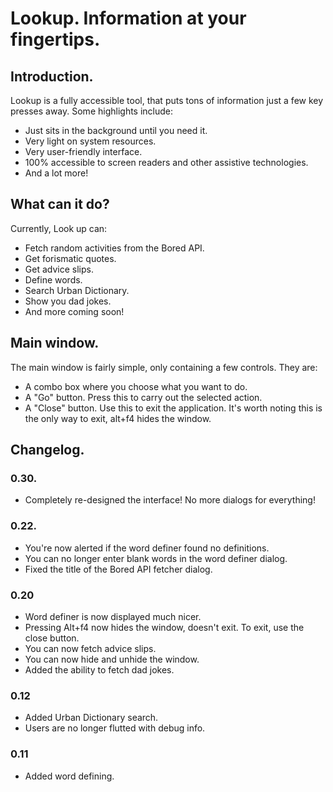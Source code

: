 # Lookup. Information at your fingertips.

## Introduction.

Lookup is a fully accessible tool, that puts tons of information just a few key presses away. Some highlights include:

* Just sits in the background until you need it.
* Very light on system resources.
* Very user-friendly interface.
* 100% accessible to screen readers and other assistive technologies.
* And a lot more!

## What can it do?

Currently, Look up can:

* Fetch random activities from the Bored API.
* Get forismatic quotes.
* Get advice slips.
* Define words.
* Search Urban Dictionary.
* Show you dad jokes.
* And more coming soon!

## Main window.

The main window is fairly simple, only containing a few controls. They are:

* A combo box where you choose what you want to do.
* A "Go" button. Press this to carry out the selected action.
* A "Close" button. Use this to exit the application. It's worth noting this is the only way to exit, alt+f4 hides the window.

## Changelog.

### 0.30.

* Completely re-designed the interface! No more dialogs for everything!

### 0.22.

* You're now alerted if the word definer found no definitions.
* You can no longer enter blank words in the word definer dialog.
* Fixed the title of the Bored API fetcher dialog.

### 0.20

* Word definer is now displayed much nicer.
* Pressing Alt+f4 now hides the window, doesn't exit. To exit, use the close button.
* You can now fetch advice slips.
* You can now hide and unhide the window.
* Added the ability to fetch dad jokes.

### 0.12

* Added Urban Dictionary search.
* Users are no longer flutted with debug info.

### 0.11

* Added word defining.
